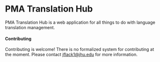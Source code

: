 # PMA Translation Hub
[comment]: <> ()
[comment]: <> (Image placeholder.)
PMA Translation Hub is a web application for all things to do with language translation management.  

[comment]: <> (Architecture)

[comment]: <> (#### User Documentation)
[comment]: <> (#### Developer Documentation)

#### Contributing
Contributing is welcome! There is no formalized system for contributing at the moment. Please contact jflack1@jhu.edu for more information.

[comment]: <> (## Installation)
[comment]: <> (#### Local Installation)
[comment]: <> (#### Online Deployment)
[comment]: <> (#### Existing Features/Modules)
[comment]: <> (#### Upcoming Features/Modules)